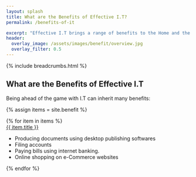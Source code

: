 ```yaml
---
layout: splash
title: What are the Benefits of Effective I.T?
permalink: /benefits-of-it

excerpt: "Effective I.T brings a range of benefits to the Home and the Workplace. Explore the benefits that our services encourage."
header:
  overlay_image: /assets/images/benefit/overview.jpg
  overlay_filter: 0.5 
---
```


{% include breadcrumbs.html %}

## What are the Benefits of Effective I.T
Being ahead of the game with I.T can inherit many benefits:

{% assign items = site.benefit %}

<div class="container">
    <div class="row">    
        {% for item in items %}            
            <div class="col-xs-12 col-sm-6 col-md-4 reason-container">
                <div class="reason-item">
                    <img class="lazy" data-src="assets/images/icons/family.png"/>
                    <div class="item-title">
                        <a href="{{ item.url }}">{{ item.title }}</a>
                    </div>
                    <div class="item-description">
                        <ul>
                            <li>Producing documents using desktop publishing softwares</li>        
                            <li>Filing accounts</li>
                            <li>Paying bills using internet banking.</li>
                            <li>Online shopping on e-Commerce websites</li>
                        </ul>
                    </div>
                </div>
            </div>
        {% endfor %}
    </div>
</div>